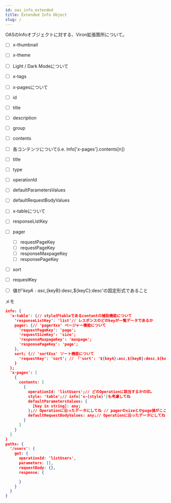 ```yaml
---
id: oas_info_extended
title: Extended Info Object
slug: /
---
```


OASのInfoオブジェクトに対する、Viron拡張箇所について。

- [ ] x-thumbnail
- [ ] x-theme
 - [ ] Light / Dark Modeについて
- [ ] x-tags

- [ ] x-pagesについて
 - [ ] id
 - [ ] title
 - [ ] description
 - [ ] group
 - [ ] contents

- [ ] 各コンテンツについて(i.e. Info['x-pages'].contents[n])
 - [ ] title
 - [ ] type
 - [ ] operationId
 - [ ] defaultParametersValues
 - [ ] defaultRequestBodyValues

- [ ] x-tableについて
 - [ ] responseListKey
 - [ ] pager
   - [ ] requestPageKey
   - [ ] requestPageKey
   - [ ] responseMaxpageKey
   - [ ] responsePageKey
 - [ ] sort
  - [ ] requestKey
  - [ ] 値が'${keyA}:asc,${keyB}:desc,${keyC}:desc'の固定形式であること


メモ
```json
info: {
  'x-table': {// styleがtableであるcontentの補助機能について
    'responseListKey': 'list'// レスポンスのどのkeyが一覧データであるか
    pager: {// 'pagerXxx' ぺージャー機能について
      'requestPageKey': 'page';
      'requestSizeKey': 'size';
      'responseMaxpageKey': 'maxpage';
      'responsePageKey': 'page';
    },
    sort; {// 'sortXxx' ソート機能について
      'requestKey': 'sort'; // 「'sort': '${keyA}:asc,${keyB}:desc,${keyC}:desc'」の値の構造はキメ。v
    }
  };
  'x-pages': [
    {
      contents: [
        {
          operationId: 'listUsers';// どのOperationに該当するかの印。
          style: 'table';// info['x-{style}']も考慮してね
          defaultParametersValues: {
            [key in string]: any;
          };// Operationに沿ったデータにしてね // pagerのsizeとかpage値がここに含まれるはず。
          defaultRequestBodyValues: any;// Operationに沿ったデータにしてね
        }
      ]
    }
  ]
}
paths: {
  '/users': {
    get: {
      operationId: 'listUsers',
      parameters: [],
      requestBody: {},
      response: {

      }
    }
  }
}
```
